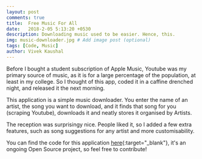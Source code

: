 ```yaml
---
layout: post
comments: true
title:  Free Music For All
date:   2018-2-05 5:13:20 +0530
description: Downloading music used to be easier. Hence, this.
img: music-downloader.jpg # Add image post (optional)
tags: [Code, Music]
author: Vivek Kaushal
---
```

Before I bought a student subscription of Apple Music, Youtube was my primary source of music, as it is for a large percentage of the population, at least in my college. So I thought of this app, coded it in a caffine drenched night, and released it the next morning.

This application is a simple music downloader. You enter the name of an artist, the song you want to download, and it finds that song for you (scraping Youtube), downloads it and neatly stores it organised by Artists.

The reception was surprisingy nice. People liked it, so I added a few extra features, such as song suggestions for any artist and more customisability.

You can find the code for this application [here][github-music-downloader]{:target="_blank"}, it's an ongoing Open Source project, so feel free to contribute!

[github-music-downloader]: https://github.com/kaushalvivek/Music-Downloader

